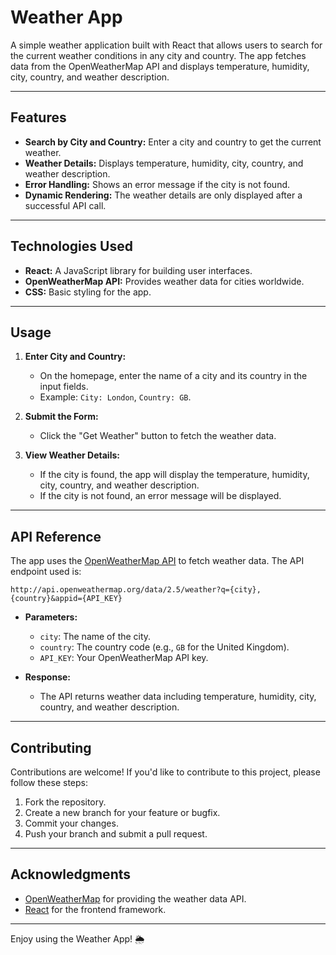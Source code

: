 # Weather App

A simple weather application built with React that allows users to search for the current weather conditions in any city and country. The app fetches data from the OpenWeatherMap API and displays temperature, humidity, city, country, and weather description.

---

## Features

- **Search by City and Country:** Enter a city and country to get the current weather.
- **Weather Details:** Displays temperature, humidity, city, country, and weather description.
- **Error Handling:** Shows an error message if the city is not found.
- **Dynamic Rendering:** The weather details are only displayed after a successful API call.

---

## Technologies Used

- **React:** A JavaScript library for building user interfaces.
- **OpenWeatherMap API:** Provides weather data for cities worldwide.
- **CSS:** Basic styling for the app.

---


## Usage

1. **Enter City and Country:**
   - On the homepage, enter the name of a city and its country in the input fields.
   - Example: `City: London`, `Country: GB`.

2. **Submit the Form:**
   - Click the "Get Weather" button to fetch the weather data.

3. **View Weather Details:**
   - If the city is found, the app will display the temperature, humidity, city, country, and weather description.
   - If the city is not found, an error message will be displayed.

---

## API Reference

The app uses the [OpenWeatherMap API](https://openweathermap.org/api) to fetch weather data. The API endpoint used is:

```
http://api.openweathermap.org/data/2.5/weather?q={city},{country}&appid={API_KEY}
```

- **Parameters:**
  - `city`: The name of the city.
  - `country`: The country code (e.g., `GB` for the United Kingdom).
  - `API_KEY`: Your OpenWeatherMap API key.

- **Response:**
  - The API returns weather data including temperature, humidity, city, country, and weather description.

---

## Contributing

Contributions are welcome! If you'd like to contribute to this project, please follow these steps:

1. Fork the repository.
2. Create a new branch for your feature or bugfix.
3. Commit your changes.
4. Push your branch and submit a pull request.

---

## Acknowledgments

- [OpenWeatherMap](https://openweathermap.org/) for providing the weather data API.
- [React](https://reactjs.org/) for the frontend framework.

---


Enjoy using the Weather App! 🌦️
